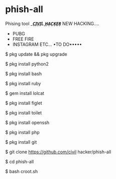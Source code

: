 # phish-all
Phising tool
____________C̟I̟V̟I̟L ̟H̟A̟C̟K̟E̟R̟___________
NEW HACKING....
* PUBG 
* FREE FIRE 
* INSTAGRAM
ETC...
 •TO DO•••••
 
 
$ pkg update && pkg upgrade

$ pkg install python2

$ pkg install bash

$ pkg install ruby

$ gem install lolcat

$ pkg install figlet

$ pkg install toilet

$ pkg install openssh

$ pkg install php

$ pkg install git

$ git clone https://github.com/civil hacker/phish-all

$ cd phish-all

$ bash croot.sh
